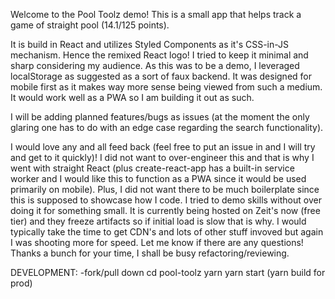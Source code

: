 Welcome to the Pool Toolz demo! This is a small app that helps track a game of straight pool (14.1/125 points).

It is build in React and utilizes Styled Components as it's CSS-in-JS mechanism. Hence the remixed React logo! I tried to keep it minimal and sharp considering my audience. As this was to be a demo, I leveraged localStorage as suggested as a sort of faux backend. It was designed for mobile first as it makes way more sense being viewed from such a medium. It would work well as a PWA so I am building it out as such.

I will be adding planned features/bugs as issues (at the moment the only glaring one has to do with an edge case regarding the search functionality).

I would love any and all feed back (feel free to put an issue in and I will try and get to it quickly)!
I did not want to over-engineer this and that is why I went with straight React (plus create-react-app has a built-in service worker and I would like this to function as a PWA since it would be used primarily on mobile). Plus, I did not want there to be much boilerplate since this is supposed to showcase how I code. I tried to demo skills without over doing it for something small. It is currently being hosted on Zeit's now (free tier) and they freeze artifacts so if initial load is slow that is why. I would typically take the time to get CDN's and lots of other stuff invoved but again I was shooting more for speed. Let me know if there are any questions! Thanks a bunch for your time, I shall be busy refactoring/reviewing.


DEVELOPMENT:
  -fork/pull down
  cd pool-toolz
  yarn
  yarn start (yarn build for prod)
  

